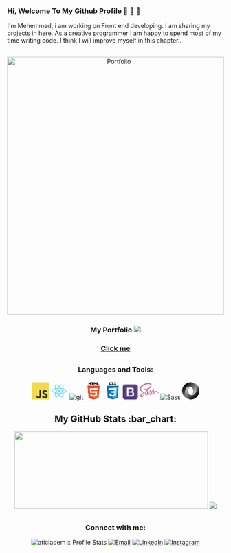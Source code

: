 
### Hi, Welcome To My Github Profile 👋 👋 👋

I'm Mehemmed, i am working on Front end developing. I am sharing my projects in here. As a creative programmer I am happy to spend most of my time writing code. I think I will improve myself in this chapter.. 

##
 <a href="#" target="_blank" align="center"><img src="https://cdna.artstation.com/p/assets/images/images/035/693/656/original/gwyneth-balucio-hello-world.gif?1615642877" title="Portfolio"  object-fit="cover" width="100%" height="600px" /> </a>

<h3 align="center">My Portfolio <img src="https://upload.wikimedia.org/wikipedia/commons/f/f2/U%2B2193.svg" /></h3>
<h3 align="center"> <a href="https://bayramzade066.github.io" target="_blank">Click me </a></h3>

##

<h3 align="center">Languages and Tools:</h3>
<p align="center"> <a href="https://www.javascript.com" target="_blank"><img height="40" width="40" src="https://raw.githubusercontent.com/github/explore/80688e429a7d4ef2fca1e82350fe8e3517d3494d/topics/javascript/javascript.png" title="javascript" /> </a><a href="https://reactjs.org" target="_blank"> <img src="https://raw.githubusercontent.com/github/explore/80688e429a7d4ef2fca1e82350fe8e3517d3494d/topics/react/react.png" title="react" alt="react" width="40" height="40"/> </a> <a href="https://git-scm.com/" target="_blank"> <img src="https://www.vectorlogo.zone/logos/git-scm/git-scm-icon.svg" alt="git"  width="40" height="40"/> </a> <a href="https://html.com" target="_blank"> <img src="https://raw.githubusercontent.com/github/explore/80688e429a7d4ef2fca1e82350fe8e3517d3494d/topics/html/html.png" alt="HTML5" title="HTML5" width="40" height="40"/> </a> <a href="https://www.w3schools.com/css/" target="_blank"> <img src="https://raw.githubusercontent.com/github/explore/80688e429a7d4ef2fca1e82350fe8e3517d3494d/topics/css/css.png" alt="kotlin" width="40" height="40"/> </a> <a href="https://getbootstrap.com" target="_blank"> <img src="https://raw.githubusercontent.com/github/explore/80688e429a7d4ef2fca1e82350fe8e3517d3494d/topics/bootstrap/bootstrap.png" alt="bootstrap" title="bootstrap" width="35" height="35"/> </a>
 <a href="https://sass-lang.com" target="_blank"> <img src="https://raw.githubusercontent.com/github/explore/80688e429a7d4ef2fca1e82350fe8e3517d3494d/topics/sass/sass.png" alt="Sass" title="Sass" width="44" height="44"/> </a>
 <a href="https://tailwindcss.com" target="_blank"> <img src="https://upload.wikimedia.org/wikipedia/commons/d/d5/Tailwind_CSS_Logo.svg" alt="Sass" title="Tailwind css" width="44" height="44"/> </a>
  <a href="https://www.json.org/json-en.html" target="_blank"> <img src="https://raw.githubusercontent.com/github/explore/80688e429a7d4ef2fca1e82350fe8e3517d3494d/topics/json/json.png" alt="JSON" title="JSON" width="40" height="40"/> </a>
</p>


##

<h2 align="center">My GitHub Stats :bar_chart: </h2>
<p align="center">
  <img src="https://github-readme-stats.vercel.app/api?username=Bayramzade066&show_icons=true&theme=tokyonight" width="450" height="180">
  <img src="https://github-readme-stats.vercel.app/api/top-langs/?username=Bayramzade066&layout=compact&theme=tokyonight" height="180">
  
</p>


##

<h3 align="center">Connect with me:</h3>

<p align="center">
<img src="https://komarev.com/ghpvc/?username=Bayramzade066&color=green" alt="aticiadem :: Profile Stats"></a>
<a href="mailto:bayramzade.313@gmail.com"><img alt="Email" src="https://img.shields.io/badge/Email-bayramzade.313@gmail.com-blue?style=flat&logo=gmail"></a>
<a href="https://www.linkedin.com/in/bayramzade-mehemmed-275ba6217/" target="_blank"><img alt="LinkedIn" src="https://img.shields.io/badge/LinkedIn-@bayramzade066-blue?style=flat&logo=linkedin"></a>
<a href="https://www.instagram.com/bayramzade.66/"><img alt="Instagram" src="https://img.shields.io/badge/Instagram-bayramzade.66-black?style=flat-square&logo=instagram"></a>
</p>

